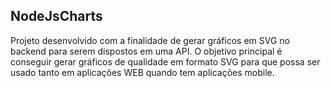 ## NodeJsCharts

Projeto desenvolvido com a finalidade de gerar gráficos em SVG no backend para serem dispostos em uma API.
O objetivo principal é conseguir gerar gráficos de qualidade em formato SVG para que possa ser usado tanto em aplicações WEB quando tem aplicações mobile.

